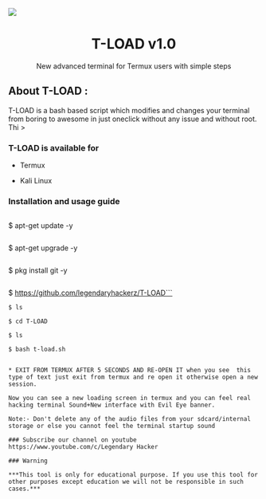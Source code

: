 ![](Screenshot.png)

<h1 align="center">T-LOAD v1.0</h1>
<p align="center">
      New advanced terminal for Termux users with simple steps




## About T-LOAD :

T-LOAD is a bash based script which modifies and changes your terminal from boring to awesome in just oneclick without any issue and without root. Thi                          >
[](https://github.com/legendaryhackerz/T-LOAD/blob/master/Screenshot.png)

### T-LOAD is available for

* Termux

* Kali Linux

### Installation and usage guide
```
```
$ apt-get update -y
```
```
$ apt-get upgrade -y
```
```
$ pkg install git -y
```
```
$ https://github.com/legendaryhackerz/T-LOAD```
```
$ ls
```
```
$ cd T-LOAD
```
```
$ ls
```
```
$ bash t-load.sh

```
```

* EXIT FROM TERMUX AFTER 5 SECONDS AND RE-OPEN IT when you see  this type of text just exit from termux and re open it otherwise open a new session.
```
```
Now you can see a new loading screen in termux and you can feel real hacking terminal Sound+New interface with Evil Eye banner.
```
```
Note:- Don't delete any of the audio files from your sdcard/internal storage or else you cannot feel the terminal startup sound

### Subscribe our channel on youtube
https://www.youtube.com/c/Legendary Hacker

### Warning

***This tool is only for educational purpose. If you use this tool for other purposes except education we will not be responsible in such cases.***